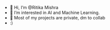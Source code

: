 - 👋 Hi, I’m @Ritika Mishra
- 👀 I’m interested in AI and Machine Learning.
- 🌱 Most of my projects are private, dm to collab
- :)

<!---
ritikazhaira/ritikazhaira is a ✨ special ✨ repository because its `README.md` (this file) appears on your GitHub profile.
You can click the Preview link to take a look at your changes.
--->
